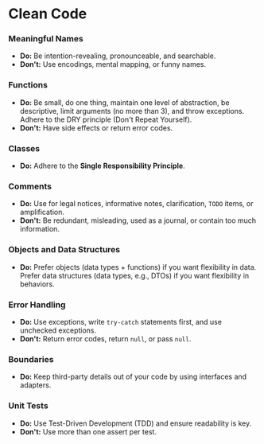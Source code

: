 # Clean Code

### Meaningful Names

* **Do:** Be intention-revealing, pronounceable, and searchable.
* **Don't:** Use encodings, mental mapping, or funny names.

### Functions

* **Do:** Be small, do one thing, maintain one level of abstraction, be descriptive, limit arguments (no more than 3), and throw exceptions. Adhere to the DRY principle (Don't Repeat Yourself).
* **Don't:** Have side effects or return error codes.

### Classes

* **Do:** Adhere to the **Single Responsibility Principle**.

### Comments

* **Do:** Use for legal notices, informative notes, clarification, `TODO` items, or amplification.
* **Don't:** Be redundant, misleading, used as a journal, or contain too much information.

### Objects and Data Structures

* **Do:** Prefer objects (data types + functions) if you want flexibility in data. Prefer data structures (data types, e.g., DTOs) if you want flexibility in behaviors.

### Error Handling

* **Do:** Use exceptions, write `try-catch` statements first, and use unchecked exceptions.
* **Don't:** Return error codes, return `null`, or pass `null`.

### Boundaries

* **Do:** Keep third-party details out of your code by using interfaces and adapters.

### Unit Tests

* **Do:** Use Test-Driven Development (TDD) and ensure readability is key.
* **Don't:** Use more than one assert per test.
